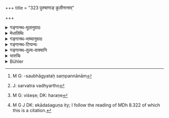 +++
title = "323 पुरुषाणाङ् कुलीनानाम्"

+++

<details><summary>गङ्गानथ-मूलानुवादः</summary>

For stealing noble men, and specially women, and the precious gems, the thief deserves ‘immolation.’—(323)
</details>

<details><summary>मेधातिथिः</summary>

सत्कुले जाता विद्यादिगुणयोगिनः **कुलीनाः । नारीणां च विशेषतो** गुणरूपसौभाग्यसंपन्नानाम्[^७०] इत्य् अर्थः । **च**शब्दात् कुलीनानां इत्य् एव । परस्परापेक्षाणि नारीणां विशेषणानि । **मुख्यानि** उत्तमानि **रत्नानि** वज्रवैडूर्यमरकतप्रभृतीनि । अत्रापि सुवर्णशततुल्यानीत्य् अपेक्ष्यम् । अन्यथोत्तमत्वम् आपेक्षिकम् इति दण्डो न व्यवतिष्ठेत । **वधम् अर्हति** । अनुबन्धाद्यपेक्षया सर्वत्रार्हत्यर्थो[^७१] योजनीयः । अकुलीनानाम् अवशिष्टानाम् अमुख्यानां च "शेषे[^७२] त्व् एकादशगुणम्" (म्ध् ८.३२२) इत्य्[^७३] एव ॥ ८.३२३ ॥


[^७३]:
     M G J DK: ekādaśaguṇa ity; I follow the reading of MDh 8.322 of which this is a citation.


[^७२]:
     M G: viśeṣe; DK: haraṇe


[^७१]:
     J: sarvatra vadhyartho


[^७०]:
     M G: -saubhāgyataḥ saṃpannānām
</details>

<details><summary>गङ्गानथ-भाष्यानुवादः</summary>

‘*Noble*,’—born of good families and possessed of learning and other good qualities.

‘*Specially women*,’—snoh as are possessed of good qualities, beauty and grace.

The particle ‘*ca*,’ ‘*and*,’ indicates that ‘*nobility*’ and the other qualifications are meant, as far as possible, to be applicable to both ‘men’ and ‘women.’

‘*Precious gems*,’—such as diamond, lapis-lazuli, emerald and so forth.

Here also it is to be understood that the articles stolen should he equivalent in value to ‘a hundred of gold’; otherwise, since the qualification ‘precious’ is a relative term, there would be no definiteness in the rule prescribing the punishment.

‘*Deserves immolation*’;—the exact meaning of ‘immolation’ is to be determined in all cases by the peculiarity of the circumstances of each individual case.

In the case of the stealing of men and women who are not ‘noble,’ or of gems that are not ‘precious,’—there shall be a fine eleven times the value of what is stolen.—(323)
</details>

<details><summary>गङ्गानथ-टिप्पन्यः</summary>

This verse is quoted in *Vivādaratnākara* (p. 317), which explains ‘*Kulīnānām*’ as ‘born of good families—and ‘*mukhyānām ratnānām*’ as ‘emerald and the like’,—again at p. 324.

It is quoted in *Mitākṣarā* (2.275), where *Bālambhaṭṭī* has the following notes:—The reading of the third foot accepted by all is ‘*mukhyānāñcaiva ratnānām*’, and ‘*ratnānāñcaiva sarveṣām*’ is wrong reading; the meaning is that ‘for stealing persons born of great families, specially ladies of great families, and also of diamond, sapphire and other valuable gems, the thief deserves the death-penalty’ in *Prāyaścittaviveka* (p. 344), which says that this clearly refers to the enticing away of boys and girls of good families, and not of slaves,—in *Vivādacintāmaṇi* (p. 134), which explains ‘*mukhya-ratna*’ as standing for the emerald and the rest;—and in *Vīramitrodaya* (Vyavahāra, 152a).
</details>

<details><summary>गङ्गानथ-तुल्य-वाक्यानि</summary>

*Nārada* (Theft, 28).—‘he who steals a man shall have to pay the highest
fine; he who steals a woman shall be deprived of his entire wealth; and he who steals a maiden shall suffer corporal punishment.’

*Bṛhaspati* (22. 27-28).—‘In the case of women, men, gold, gems, the
property of a deity or a Brāhmaṇa, silk and other precious things, the fine shall be equal to the value of the article stolen; or double that amount shall he inflicted as fine; or the thief shall be executed.’

Do. (22.18; Vivādaratnākara, p. 317)—‘Those who steal human beings should be burnt by the slow fire of chaff.’

*Vyāsa* (Do.).—‘The stealer of women shall he burnt on an iron bed by
the slow fire of chaff; the stealer of man should have his hands and feet cut off and then exposed on the road-crossing. He who steals a man should he fined the highest amercement; he who steals a woman should have his entire property confiscated; and he who steals a maiden shall he put to death.’

*Śaṅkha-Likhita* (Do., p. 318).—‘For stealing a king’s son, the fine is
108 *kārṣāpaṇas*, or corporal punishment; half of that for stealing persons of the royal family, or of men and women in general.’

*Arthaśāstra* (p. 101).—‘If one forcibly confines, or forcibly releases,
a man or woman, he shall be fined not less than 500 or more than 1,000
*Paṇas*, *i.e*., the highest amercement.’
</details>

<details><summary>भारुचिः</summary>

अत्र ह्रियमाणहर्तृजातिगुणापेक्षया विधिप्रपञ्चः कल्पनीयः॥ ८.३२२ ॥
</details>

<details><summary>Bühler</summary>

323	For stealing men of noble family and especially women and the most precious gems, (the offender) deserves corporal (or capital) punishment.
</details>
